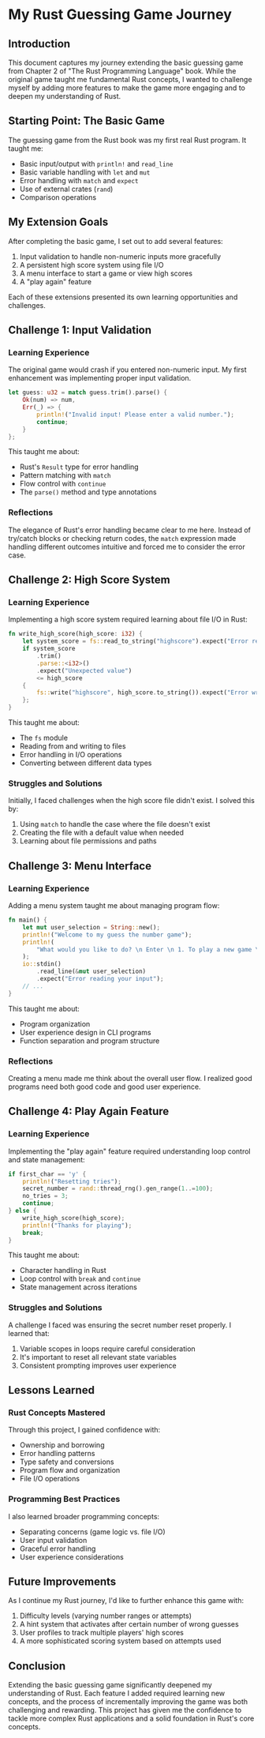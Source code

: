 # My Rust Guessing Game Journey

## Introduction

This document captures my journey extending the basic guessing game from Chapter 2 of "The Rust Programming Language" book. While the original game taught me fundamental Rust concepts, I wanted to challenge myself by adding more features to make the game more engaging and to deepen my understanding of Rust.

## Starting Point: The Basic Game

The guessing game from the Rust book was my first real Rust program. It taught me:
- Basic input/output with `println!` and `read_line`
- Basic variable handling with `let` and `mut`
- Error handling with `match` and `expect`
- Use of external crates (`rand`)
- Comparison operations

## My Extension Goals

After completing the basic game, I set out to add several features:
1. Input validation to handle non-numeric inputs more gracefully
2. A persistent high score system using file I/O
3. A menu interface to start a game or view high scores
4. A "play again" feature

Each of these extensions presented its own learning opportunities and challenges.

## Challenge 1: Input Validation

### Learning Experience

The original game would crash if you entered non-numeric input. My first enhancement was implementing proper input validation.

```rust
let guess: u32 = match guess.trim().parse() {
    Ok(num) => num,
    Err(_) => {
        println!("Invalid input! Please enter a valid number.");
        continue;
    }
};
```

This taught me about:
- Rust's `Result` type for error handling
- Pattern matching with `match`
- Flow control with `continue`
- The `parse()` method and type annotations

### Reflections

The elegance of Rust's error handling became clear to me here. Instead of try/catch blocks or checking return codes, the `match` expression made handling different outcomes intuitive and forced me to consider the error case.

## Challenge 2: High Score System

### Learning Experience

Implementing a high score system required learning about file I/O in Rust:

```rust
fn write_high_score(high_score: i32) {
    let system_score = fs::read_to_string("highscore").expect("Error reading file");
    if system_score
        .trim()
        .parse::<i32>()
        .expect("Unexpected value")
        <= high_score
    {
        fs::write("highscore", high_score.to_string()).expect("Error writing to file");
    };
}
```

This taught me about:
- The `fs` module
- Reading from and writing to files
- Error handling in I/O operations
- Converting between different data types

### Struggles and Solutions

Initially, I faced challenges when the high score file didn't exist. I solved this by:
1. Using `match` to handle the case where the file doesn't exist
2. Creating the file with a default value when needed
3. Learning about file permissions and paths

## Challenge 3: Menu Interface

### Learning Experience

Adding a menu system taught me about managing program flow:

```rust
fn main() {
    let mut user_selection = String::new();
    println!("Welcome to my guess the number game");
    println!(
        "What would you like to do? \n Enter \n 1. To play a new game \n 2. To view highscore"
    );
    io::stdin()
        .read_line(&mut user_selection)
        .expect("Error reading your input");
    // ...
}
```

This taught me about:
- Program organization
- User experience design in CLI programs
- Function separation and program structure

### Reflections

Creating a menu made me think about the overall user flow. I realized good programs need both good code and good user experience.

## Challenge 4: Play Again Feature

### Learning Experience

Implementing the "play again" feature required understanding loop control and state management:

```rust
if first_char == 'y' {
    println!("Resetting tries");
    secret_number = rand::thread_rng().gen_range(1..=100);
    no_tries = 3;
    continue;
} else {
    write_high_score(high_score);
    println!("Thanks for playing");
    break;
}
```

This taught me about:
- Character handling in Rust
- Loop control with `break` and `continue`
- State management across iterations

### Struggles and Solutions

A challenge I faced was ensuring the secret number reset properly. I learned that:
1. Variable scopes in loops require careful consideration
2. It's important to reset all relevant state variables
3. Consistent prompting improves user experience

## Lessons Learned

### Rust Concepts Mastered

Through this project, I gained confidence with:
- Ownership and borrowing
- Error handling patterns
- Type safety and conversions
- Program flow and organization
- File I/O operations

### Programming Best Practices

I also learned broader programming concepts:
- Separating concerns (game logic vs. file I/O)
- User input validation
- Graceful error handling
- User experience considerations

## Future Improvements

As I continue my Rust journey, I'd like to further enhance this game with:
1. Difficulty levels (varying number ranges or attempts)
2. A hint system that activates after certain number of wrong guesses
3. User profiles to track multiple players' high scores
4. A more sophisticated scoring system based on attempts used

## Conclusion

Extending the basic guessing game significantly deepened my understanding of Rust. Each feature I added required learning new concepts, and the process of incrementally improving the game was both challenging and rewarding. This project has given me the confidence to tackle more complex Rust applications and a solid foundation in Rust's core concepts.